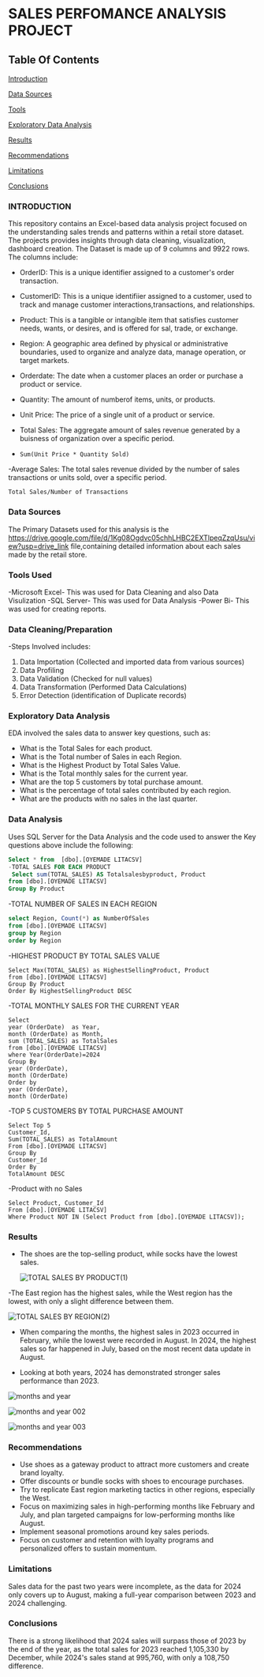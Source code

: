 # SALES PERFOMANCE ANALYSIS PROJECT
## Table Of Contents
[Introduction](#introduction)

[Data Sources](#data-sources)

[Tools](#tools-used)

[Exploratory Data Analysis](#exploratory-data-analysis)

[Results](#results)

[Recommendations](#recommendations)

[Limitations](#limitations)

[Conclusions](#conclusions)
### INTRODUCTION

This repository contains an Excel-based data analysis project focused on the understanding sales trends and patterns within a retail store dataset. The projects provides insights through data cleaning, visualization, dashboard creation. The Dataset is made up of 9 columns and 9922 rows. The columns include: 

- OrderID: This is a unique identifier assigned to a customer's order transaction.

- CustomerID: This is a unique identifiier assigned to a customer, used to track and manage customer interactions,transactions, and relationships.

- Product: This is a tangible or intangible item that satisfies customer needs, wants, or desires, and is offered for sal, trade, or exchange.

- Region: A geographic area defined by physical or administrative boundaries, used to organize and analyze data, manage operation, or target markets.

- Orderdate: The date when a customer places an order or purchase a product or service.

- Quantity: The amount of numberof items, units, or products.

- Unit Price: The price of a single unit of a product or service.

- Total Sales: The aggregate amount of sales revenue generated by a buisness of organization over a specific period.

- ```Total Sales
  Sum(Unit Price * Quantity Sold)
  ```
  
-Average Sales: The total sales revenue divided by the number of sales transactions or units sold, over a specific period.

  ```Average Sales
  Total Sales/Number of Transactions
  ```

  ### Data Sources
  The Primary Datasets used for this analysis is the https://drive.google.com/file/d/1Kg08Ogdvc05chhLHBC2EXTlpeqZzqUsu/view?usp=drive_link file,containing detailed information about 
 each sales made by the retail store.

  ### Tools Used
  -Microsoft Excel- This was used for Data Cleaning and also Data Visulization
  -SQL Server- This was used for Data Analysis
  -Power Bi- This was used for creating reports.

  ### Data Cleaning/Preparation
  
  -Steps Involved includes:
  1. Data Importation (Collected and imported data from various sources)
  2. Data Profiling
  3. Data Validation (Checked for null values)
  4. Data Transformation (Performed Data Calculations)
  5. Error Detection (identification of Duplicate records)

### Exploratory Data Analysis

EDA involved the sales data to answer key questions, such as:

- What is the Total Sales for each product.
- What is the Total number of Sales in each Region.
- What is the Highest Product by Total Sales Value.
- What is the Total monthly sales for the current year.
- What are the top 5 customers by total purchase amount.
- What is the percentage of total sales contributed by each region.
- What are the products with no sales in the last quarter.

### Data Analysis

Uses SQL Server for the Data Analysis and the code used to answer the Key questions above include the following:

```SQL
Select * from  [dbo].[OYEMADE LITACSV]
-TOTAL SALES FOR EACH PRODUCT
 Select sum(TOTAL_SALES) AS Totalsalesbyproduct, Product
from [dbo].[OYEMADE LITACSV]
Group By Product
```

-TOTAL NUMBER OF SALES IN EACH REGION
```Sql
select Region, Count(*) as NumberOfSales
from [dbo].[OYEMADE LITACSV]
group by Region
order by Region
```
-HIGHEST PRODUCT BY TOTAL SALES VALUE
```
Select Max(TOTAL_SALES) as HighestSellingProduct, Product
from [dbo].[OYEMADE LITACSV]
Group By Product 
Order By HighestSellingProduct DESC
```
-TOTAL MONTHLY SALES FOR THE CURRENT YEAR
```
Select
year (OrderDate)  as Year,
month (OrderDate) as Month,
sum (TOTAL_SALES) as TotalSales 
from [dbo].[OYEMADE LITACSV]
where Year(OrderDate)=2024
Group By
year (OrderDate),
month (OrderDate)
Order by
year (OrderDate),
month (OrderDate)
```
-TOP 5 CUSTOMERS BY TOTAL PURCHASE AMOUNT
```
Select Top 5
Customer_Id,
Sum(TOTAL_SALES) as TotalAmount
From [dbo].[OYEMADE LITACSV]
Group By 
Customer_Id
Order By 
TotalAmount DESC
```
-Product with no Sales
```
Select Product, Customer_Id
From [dbo].[OYEMADE LITACSV]
Where Product NOT IN (Select Product from [dbo].[OYEMADE LITACSV]);
```

### Results
- The shoes are the top-selling product, while socks have the lowest sales.
  
  ![TOTAL SALES BY PRODUCT(1)](https://github.com/user-attachments/assets/ce718da3-2cdd-4492-a83d-6b61e06b6b76)

-The East region has the highest sales, while the West region has the lowest, with only a slight difference between them.

  ![TOTAL SALES BY REGION(2)](https://github.com/user-attachments/assets/2c472dc3-4a9e-4b20-9698-8906c66914c8)

  - When comparing the months, the highest sales in 2023 occurred in February, while the lowest were recorded in August. In 2024, the highest sales so far happened in July, based on the most recent data update in August.

- Looking at both years, 2024 has demonstrated stronger sales performance than 2023.

![months and year](https://github.com/user-attachments/assets/2b3ec3a2-e0be-4d85-b802-b746d317b94b)

![months and year 002](https://github.com/user-attachments/assets/7eacd163-541d-4bb8-a3d2-29ce90c75f2f)

![months and year 003](https://github.com/user-attachments/assets/e7e17bdc-0214-4359-b656-ad74b23719fa)

### Recommendations

- Use shoes as a gateway product to attract more customers and create brand loyalty.
- Offer discounts or bundle socks with shoes to encourage purchases.
- Try to replicate East region marketing tactics in other regions, especially the West.
- Focus on maximizing sales in high-performing months like February and July, and plan targeted campaigns for low-performing months like 
  August.
- Implement seasonal promotions around key sales periods.
- Focus on customer and retention with loyalty programs and personalized offers to sustain momentum.

### Limitations
Sales data for the past two years were incomplete, as the data for 2024 only covers up to August, making a full-year comparison between 
 2023 and 2024 challenging.
 
 ### Conclusions
 There is a strong likelihood that 2024 sales will surpass those of 2023 by the end of the year, as the total sales for 2023 reached 
 1,105,330 by December, while 2024's sales stand at 995,760, with only a 108,750 difference.











  
  




